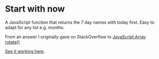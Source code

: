 # Start with now

A JavaScript function that returns the 7 day names with today first. Easy to adapt for any list e.g. months.

From an answer I originally gave on StackOverflow to [JavaScript Array rotate()](https://stackoverflow.com/a/7316502/123033)

[See it working here](https://daveeveritt.github.io/reorder-array-js/).
